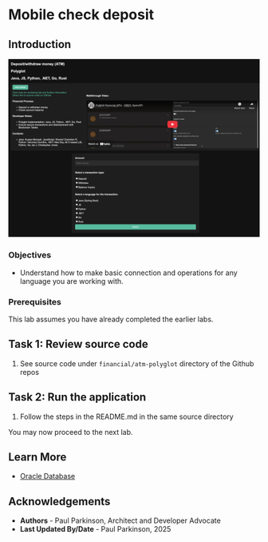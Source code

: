 # Mobile check deposit

## Introduction

![Financial Application Architecture](./images/polyglot.png " ")

### Objectives

-  Understand how to make basic connection and operations for any language you are working with.


### Prerequisites

This lab assumes you have already completed the earlier labs.

## Task 1: Review source code

1. See source code under `financial/atm-polyglot` directory of the Github repos

## Task 2: Run the application

1. Follow the steps in the README.md in the same source directory

You may now proceed to the next lab.

## Learn More

* [Oracle Database](https://bit.ly/mswsdatabase)

## Acknowledgements
* **Authors** - Paul Parkinson, Architect and Developer Advocate
* **Last Updated By/Date** - Paul Parkinson, 2025

